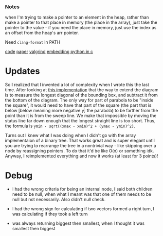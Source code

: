 ### Notes

when I'm trying to make a pointer to an element in the heap, rather than make a 
pointer to that place in memory (the place in the array), just take the pointer 
to the value - if you need the place in memory, just use the index as an offset 
from the heap's arr pointer.

Need `clang-format` in PATH

[code](https://www3.cs.stonybrook.edu/~algorith/implement/fortune/distrib/)
[paper](https://www.math.cmu.edu/users/slepcev/voronoi_curvature_flow.pdf)
[valgrind](https://www.cprogramming.com/debugging/valgrind.html)
[embedding python in c](https://www.codeproject.com/Articles/11805/Embedding-Python-in-C-C-Part-I)

# Updates

So I realized that I invented a lot of complexity when I wrote this the last 
time. After looking at [this 
implementation](https://www.cs.hmc.edu/~mbrubeck/voronoi.html) that the way to 
extend the diagram is to measure the longest diagonal of the bounding box, and 
subtract it from the bottom of the diagram. The only way for part of parabola to 
be "inside the square", it would need to have that part of the square (the part 
that is below [below meaning more negative y] the parabola) to be farther from 
the point than it is from the sweep line. We make that impossible by moving the  
status line far down enough that the longest straight line is too short. Thus, 
the formula is `ymin - sqrt((xmax - xmin)^2 + (ymax - ymin)^2)`.

Turns out I knew what I was doing when I didn't go with the array implementaion 
of a binary tree. That works great and is super elegant until you are trying to 
rearrange the tree in a nontrivial way - like skipping over a node by 
reassigning pointers. To do that it'd be like O(n) or something idk. Anyway, I 
reimplemented everything and now it works (at least for 3 points)!

# Debug

- I had the wrong criteria for being an internal node, I said both children 
need to be null, when what I meant was that one of them needs to be null but 
not necessarily. Also didn't null check.

- I had the wrong sign for calculating if two vectors formed a right turn, I
  was calculating if they took a left turn

- was always returning biggest then smallest, when I thought it was smallest
  then biggest
